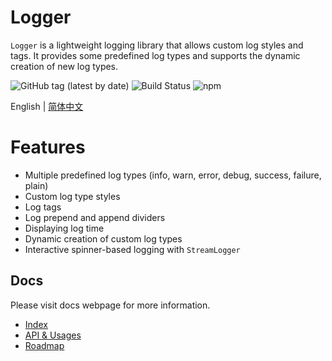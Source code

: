 # Logger

`Logger` is a lightweight logging library that allows custom log styles and tags. It provides some predefined log types
and supports the dynamic creation of new log types.

![GitHub tag (latest by date)](https://img.shields.io/github/v/tag/ShermanTsang/Logger-TypeScript?label=version)
![Build Status](https://github.com/ShermanTsang/Logger-TypeScript/actions/workflows/npm-publish.yml/badge.svg)
![npm](https://img.shields.io/npm/dt/@shermant/logger)

English | [简体中文](./README.zh-CN.md)

# Features

- Multiple predefined log types (info, warn, error, debug, success, failure, plain)
- Custom log type styles
- Log tags
- Log prepend and append dividers
- Displaying log time
- Dynamic creation of custom log types
- Interactive spinner-based logging with `StreamLogger`

## Docs

Please visit docs webpage for more information.

- [Index](https://shermantsang.github.io/x-logger)
- [API & Usages](https://shermantsang.github.io/x-logger/basic.html)
- [Roadmap](https://shermantsang.github.io/x-logger/roadmap.html)
